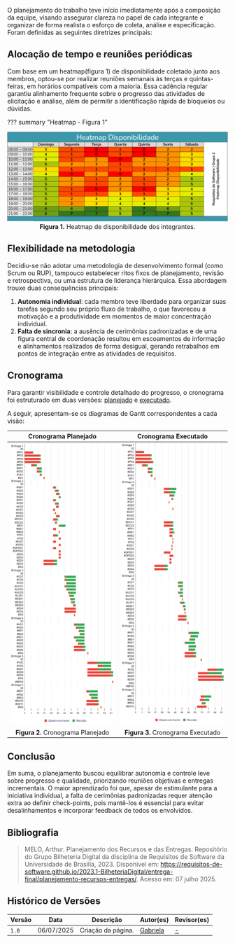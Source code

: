
O planejamento do trabalho teve início imediatamente após a composição da equipe, visando assegurar clareza no papel de cada integrante e organizar de forma realista o esforço de coleta, análise e especificação. Foram definidas as seguintes diretrizes principais:

## **Alocação de tempo e reuniões periódicas**
  Com base em um heatmap(figura 1) de disponibilidade coletado junto aos membros, optou-se por realizar reuniões semanais às terças e quintas-feiras, em horários compatíveis com a maioria. Essa cadência regular garantiu alinhamento frequente sobre o progresso das atividades de elicitação e análise, além de permitir a identificação rápida de bloqueios ou dúvidas.

??? summary "Heatmap - Figura 1"  
    <p align="center">
    ![Heatmap](../images/guardioes-imgs/heatmap.png)<br>
    <strong>Figura 1.</strong> Heatmap de disponibilidade dos integrantes.
    </p>

## **Flexibilidade na metodologia**
  Decidiu-se não adotar uma metodologia de desenvolvimento formal (como Scrum ou RUP), tampouco estabelecer ritos fixos de planejamento, revisão e retrospectiva, ou uma estrutura de liderança hierárquica. Essa abordagem trouxe duas consequências principais:

  1. **Autonomia individual**: cada membro teve liberdade para organizar suas tarefas segundo seu próprio fluxo de trabalho, o que favoreceu a motivação e a produtividade em momentos de maior concentração individual.
  2. **Falta de sincronia**: a ausência de cerimônias padronizadas e de uma figura central de coordenação resultou em escoamentos de informação e alinhamentos realizados de forma desigual, gerando retrabalhos em pontos de integração entre as atividades de requisitos.

## **Cronograma**

Para garantir visibilidade e controle detalhado do progresso, o cronograma foi estruturado em duas versões: [planejado](../planejamento/cronograma.md) e [executado](../planejamento/cronograma-executado.md).

A seguir, apresentam-se os diagramas de Gantt correspondentes a cada visão:

| Cronograma Planejado                         | Cronograma Executado                         |
| :--------------------------------------------: | :-------------------------------------------: |
| ![Gantt Planejado](../images/entrega-final/planejamento/gant-planejado.png) | ![Gantt Executado](../images/entrega-final/planejamento/gant-realizado.png) |
| **Figura 2.** Cronograma Planejado            | **Figura 3.** Cronograma Executado           |

## **Conclusão**
Em suma, o planejamento buscou equilibrar autonomia e controle leve sobre progresso e qualidade, priorizando reuniões objetivas e entregas incrementais. O maior aprendizado foi que, apesar de estimulante para a iniciativa individual, a falta de cerimônias padronizadas requer atenção extra ao definir check-points, pois mantê-los é essencial para evitar desalinhamentos e incorporar feedback de todos os envolvidos.


## Bibliografia
>  MELO, Arthur. Planejamento dos Recursos e das Entregas. Repositório do Grupo Bilheteria Digital da disciplina de Requisitos de Software da Universidade de Brasília, 2023. Disponível em: <https://requisitos-de-software.github.io/2023.1-BilheteriaDigital/entrega-final/planejamento-recursos-entregas/>. Acesso em: 07 julho 2025.


## Histórico de Versões

| Versão | Data       | Descrição          | Autor(es)                                        | Revisor(es)                                    |
| ------ | ---------- | ------------------ | ------------------------------------------------ | ---------------------------------------------- |
| `1.0`  | 06/07/2025 | Criação da página. | [Gabriela](https://github.com/gaubiela) | [-](https://github.com/)  |